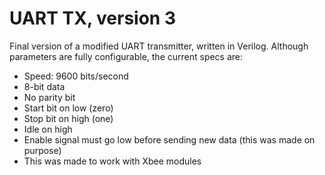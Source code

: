 UART TX, version 3
==========

Final version of a modified UART transmitter, written in Verilog.
Although parameters are fully configurable, the current specs are: 

* Speed: 9600 bits/second
* 8-bit data
* No parity bit
* Start bit on low (zero)
* Stop bit on high (one)
* Idle on high
* Enable signal must go low before sending new data (this was made on purpose)
* This was made to work with Xbee modules
